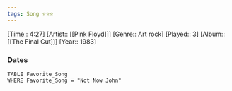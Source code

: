 ```yaml
---
tags: Song ⭐⭐⭐ 
---
```

[Time:: 4:27]
[Artist:: [[Pink Floyd]]]
[Genre:: Art rock]
[Played:: 3]
[Album:: [[The Final Cut]]]
[Year:: 1983]
### Dates
````dataview
TABLE Favorite_Song
WHERE Favorite_Song = "Not Now John"
````